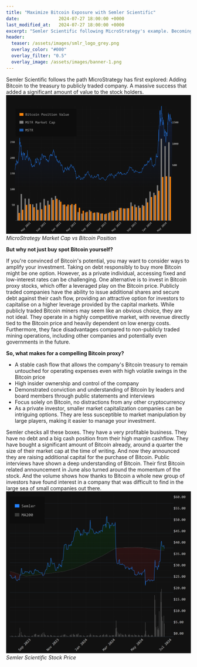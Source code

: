 ```yaml
---
title: "Maximize Bitcoin Exposure with Semler Scientific"
date:               2024-07-27 18:00:00 +0000
last_modified_at:   2024-07-27 18:00:00 +0000
excerpt: "Semler Scientific following MicroStrategy's example. Becoming the perfect Bitcoin proxy to increase your Bitcoin exposure."
header:
  teaser: /assets/images/smlr_logo_grey.png
  overlay_color: "#000"
  overlay_filter: "0.5"
  overlay_image: /assets/images/banner-1.png
---
```

Semler Scientific follows the path MicroStrategy has first explored: Adding Bitcoin to the treasury to publicly traded company. A massive success that added a significant amount of value to the stock holders.
![Visualization how large the Market Cap and the value of the Bitcoin position is for the MicroStrategy stock.](/assets/images/mstr_cap_202406221.png)
*MicroStrategy Market Cap vs Bitcoin Position*

**But why not just buy spot Bitcoin yourself?**

If you're convinced of Bitcoin's potential, you may want to consider ways to amplify your investment. Taking on debt responsibly to buy more Bitcoin might be one option. However, as a private individual, accessing fixed and low-interest rates can be challenging.
One alternative is to invest in Bitcoin proxy stocks, which offer a leveraged play on the Bitcoin price. Publicly traded companies have the ability to issue additional shares and secure debt against their cash flow, providing an attractive option for investors to capitalise on a higher leverage provided by the capital markets.
While publicly traded Bitcoin miners may seem like an obvious choice, they are not ideal. They operate in a highly competitive market, with revenue directly tied to the Bitcoin price and heavily dependent on low energy costs. Furthermore, they face disadvantages compared to non-publicly traded mining operations, including other companies and potentially even governments in the future.

**So, what makes for a compelling Bitcoin proxy?**

- A stable cash flow that allows the company's Bitcoin treasury to remain untouched for operating expenses even with high volatile swings in the Bitcoin price
- High insider ownership and control of the company
- Demonstrated conviction and understanding of Bitcoin by leaders and board members through public statements and interviews
- Focus solely on Bitcoin, no distractions from any other cryptocurrency
- As a private investor, smaller market capitalization companies can be intriguing options. They are less susceptible to market manipulation by large players, making it easier to manage your investment.


Semler checks all these boxes. They have a very profitable business. They have no debt and a big cash position from their high margin cashflow. They have bought a significant amount of Bitcoin already, around a quarter the size of their market cap at the time of writing. And now they announced they are raising additional capital for the purchase of Bitcoin. Public interviews have shown a deep understanding of Bitcoin. Their first Bitcoin related announcement in June also turned around the momentum of the stock. And the volume shows how thanks to Bitcoin a whole new group of investors have found interest in a company that was difficult to find in the large sea of small companies out there.
![Semler Scientific Stock Price breaking through the 200 day moving average after announcing the Bitcoin strategy](/assets/images/smlr_200ma.png)
*Semler Scientific Stock Price*
